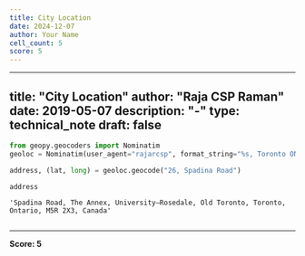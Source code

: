 ```yaml
---
title: City Location
date: 2024-12-07
author: Your Name
cell_count: 5
score: 5
---
```


---
title: "City Location"
author: "Raja CSP Raman"
date: 2019-05-07
description: "-"
type: technical_note
draft: false
---

```python
from geopy.geocoders import Nominatim
geoloc = Nominatim(user_agent="rajarcsp", format_string="%s, Toronto ON")
```


```python
address, (lat, long) = geoloc.geocode("26, Spadina Road")
```


```python
address
```




    'Spadina Road, The Annex, University—Rosedale, Old Toronto, Toronto, Ontario, M5R 2X3, Canada'




```python

```


---
**Score: 5**